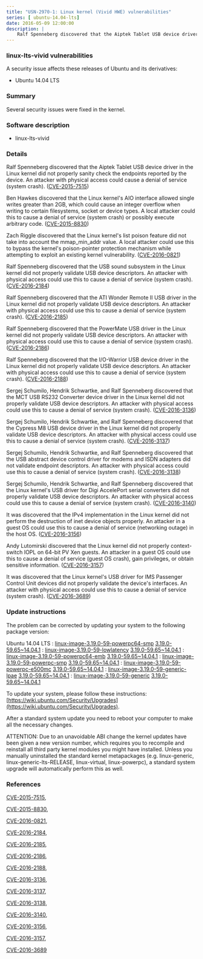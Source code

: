 ```yaml
---
title: "USN-2970-1: Linux kernel (Vivid HWE) vulnerabilities"
series: [ ubuntu-14.04-lts]
date: 2016-05-09 12:00:00
description: |
    Ralf Spenneberg discovered that the Aiptek Tablet USB device driver in the Linux kernel did not properly sanity check the endpoints reported by the device. An attacker with physical access could cause a denial of service (system crash). ([CVE-2015-7515](http://people.ubuntu.com/~ubuntu-security/cve/CVE-2015-7515))
--- 
```

 
 


### linux-lts-vivid vulnerabilities

A security issue affects these releases of Ubuntu and its derivatives:

* Ubuntu 14.04 LTS

### Summary

Several security issues were fixed in the kernel. 

### Software description

* linux-lts-vivid 

### Details

Ralf Spenneberg discovered that the Aiptek Tablet USB device driver in the Linux kernel did not properly sanity check the endpoints reported by the device. An attacker with physical access could cause a denial of service (system crash). ([CVE-2015-7515](http://people.ubuntu.com/~ubuntu-security/cve/CVE-2015-7515))

Ben Hawkes discovered that the Linux kernel&#39;s AIO interface allowed single writes greater than 2GB, which could cause an integer overflow when writing to certain filesystems, socket or device types. A local attacker could this to cause a denial of service (system crash) or possibly execute arbitrary code. ([CVE-2015-8830](http://people.ubuntu.com/~ubuntu-security/cve/CVE-2015-8830))

Zach Riggle discovered that the Linux kernel&#39;s list poison feature did not take into account the mmap_min_addr value. A local attacker could use this to bypass the kernel&#39;s poison-pointer protection mechanism while attempting to exploit an existing kernel vulnerability. ([CVE-2016-0821](http://people.ubuntu.com/~ubuntu-security/cve/CVE-2016-0821))

Ralf Spenneberg discovered that the USB sound subsystem in the Linux kernel did not properly validate USB device descriptors. An attacker with physical access could use this to cause a denial of service (system crash). ([CVE-2016-2184](http://people.ubuntu.com/~ubuntu-security/cve/CVE-2016-2184))

Ralf Spenneberg discovered that the ATI Wonder Remote II USB driver in the Linux kernel did not properly validate USB device descriptors. An attacker with physical access could use this to cause a denial of service (system crash). ([CVE-2016-2185](http://people.ubuntu.com/~ubuntu-security/cve/CVE-2016-2185))

Ralf Spenneberg discovered that the PowerMate USB driver in the Linux kernel did not properly validate USB device descriptors. An attacker with physical access could use this to cause a denial of service (system crash). ([CVE-2016-2186](http://people.ubuntu.com/~ubuntu-security/cve/CVE-2016-2186))

Ralf Spenneberg discovered that the I/O-Warrior USB device driver in the Linux kernel did not properly validate USB device descriptors. An attacker with physical access could use this to cause a denial of service (system crash). ([CVE-2016-2188](http://people.ubuntu.com/~ubuntu-security/cve/CVE-2016-2188))

Sergej Schumilo, Hendrik Schwartke, and Ralf Spenneberg discovered that the MCT USB RS232 Converter device driver in the Linux kernel did not properly validate USB device descriptors. An attacker with physical access could use this to cause a denial of service (system crash). ([CVE-2016-3136](http://people.ubuntu.com/~ubuntu-security/cve/CVE-2016-3136))

Sergej Schumilo, Hendrik Schwartke, and Ralf Spenneberg discovered that the Cypress M8 USB device driver in the Linux kernel did not properly validate USB device descriptors. An attacker with physical access could use this to cause a denial of service (system crash). ([CVE-2016-3137](http://people.ubuntu.com/~ubuntu-security/cve/CVE-2016-3137))

Sergej Schumilo, Hendrik Schwartke, and Ralf Spenneberg discovered that the USB abstract device control driver for modems and ISDN adapters did not validate endpoint descriptors. An attacker with physical access could use this to cause a denial of service (system crash). ([CVE-2016-3138](http://people.ubuntu.com/~ubuntu-security/cve/CVE-2016-3138))

Sergej Schumilo, Hendrik Schwartke, and Ralf Spenneberg discovered that the Linux kernel&#39;s USB driver for Digi AccelePort serial converters did not properly validate USB device descriptors. An attacker with physical access could use this to cause a denial of service (system crash). ([CVE-2016-3140](http://people.ubuntu.com/~ubuntu-security/cve/CVE-2016-3140))

It was discovered that the IPv4 implementation in the Linux kernel did not perform the destruction of inet device objects properly. An attacker in a guest OS could use this to cause a denial of service (networking outage) in the host OS. ([CVE-2016-3156](http://people.ubuntu.com/~ubuntu-security/cve/CVE-2016-3156))

Andy Lutomirski discovered that the Linux kernel did not properly context- switch IOPL on 64-bit PV Xen guests. An attacker in a guest OS could use this to cause a denial of service (guest OS crash), gain privileges, or obtain sensitive information. ([CVE-2016-3157](http://people.ubuntu.com/~ubuntu-security/cve/CVE-2016-3157))

It was discovered that the Linux kernel&#39;s USB driver for IMS Passenger Control Unit devices did not properly validate the device&#39;s interfaces. An attacker with physical access could use this to cause a denial of service (system crash). ([CVE-2016-3689](http://people.ubuntu.com/~ubuntu-security/cve/CVE-2016-3689)) 

### Update instructions

The problem can be corrected by updating your system to the following package version:

Ubuntu 14.04 LTS
 : [linux-image-3.19.0-59-powerpc64-smp](https://launchpad.net/ubuntu/+source/linux-lts-vivid) <span> [3.19.0-59.65~14.04.1](https://launchpad.net/ubuntu/+source/linux-lts-vivid/3.19.0-59.65~14.04.1) </span> 
 : [linux-image-3.19.0-59-lowlatency](https://launchpad.net/ubuntu/+source/linux-lts-vivid) <span> [3.19.0-59.65~14.04.1](https://launchpad.net/ubuntu/+source/linux-lts-vivid/3.19.0-59.65~14.04.1) </span> 
 : [linux-image-3.19.0-59-powerpc64-emb](https://launchpad.net/ubuntu/+source/linux-lts-vivid) <span> [3.19.0-59.65~14.04.1](https://launchpad.net/ubuntu/+source/linux-lts-vivid/3.19.0-59.65~14.04.1) </span> 
 : [linux-image-3.19.0-59-powerpc-smp](https://launchpad.net/ubuntu/+source/linux-lts-vivid) <span> [3.19.0-59.65~14.04.1](https://launchpad.net/ubuntu/+source/linux-lts-vivid/3.19.0-59.65~14.04.1) </span> 
 : [linux-image-3.19.0-59-powerpc-e500mc](https://launchpad.net/ubuntu/+source/linux-lts-vivid) <span> [3.19.0-59.65~14.04.1](https://launchpad.net/ubuntu/+source/linux-lts-vivid/3.19.0-59.65~14.04.1) </span> 
 : [linux-image-3.19.0-59-generic-lpae](https://launchpad.net/ubuntu/+source/linux-lts-vivid) <span> [3.19.0-59.65~14.04.1](https://launchpad.net/ubuntu/+source/linux-lts-vivid/3.19.0-59.65~14.04.1) </span> 
 : [linux-image-3.19.0-59-generic](https://launchpad.net/ubuntu/+source/linux-lts-vivid) <span> [3.19.0-59.65~14.04.1](https://launchpad.net/ubuntu/+source/linux-lts-vivid/3.19.0-59.65~14.04.1) </span> 

To update your system, please follow these instructions: [https://wiki.ubuntu.com/Security/Upgrades](https://wiki.ubuntu.com/Security/Upgrades).

After a standard system update you need to reboot your computer to make all the necessary changes.

ATTENTION: Due to an unavoidable ABI change the kernel updates have been given a new version number, which requires you to recompile and reinstall all third party kernel modules you might have installed. Unless you manually uninstalled the standard kernel metapackages (e.g. linux-generic, linux-generic-lts-RELEASE, linux-virtual, linux-powerpc), a standard system upgrade will automatically perform this as well. 

### References

 
 [CVE-2015-7515](http://people.ubuntu.com/~ubuntu-security/cve/CVE-2015-7515), 

 [CVE-2015-8830](http://people.ubuntu.com/~ubuntu-security/cve/CVE-2015-8830), 

 [CVE-2016-0821](http://people.ubuntu.com/~ubuntu-security/cve/CVE-2016-0821), 

 [CVE-2016-2184](http://people.ubuntu.com/~ubuntu-security/cve/CVE-2016-2184), 

 [CVE-2016-2185](http://people.ubuntu.com/~ubuntu-security/cve/CVE-2016-2185), 

 [CVE-2016-2186](http://people.ubuntu.com/~ubuntu-security/cve/CVE-2016-2186), 

 [CVE-2016-2188](http://people.ubuntu.com/~ubuntu-security/cve/CVE-2016-2188), 

 [CVE-2016-3136](http://people.ubuntu.com/~ubuntu-security/cve/CVE-2016-3136), 

 [CVE-2016-3137](http://people.ubuntu.com/~ubuntu-security/cve/CVE-2016-3137), 

 [CVE-2016-3138](http://people.ubuntu.com/~ubuntu-security/cve/CVE-2016-3138), 

 [CVE-2016-3140](http://people.ubuntu.com/~ubuntu-security/cve/CVE-2016-3140), 

 [CVE-2016-3156](http://people.ubuntu.com/~ubuntu-security/cve/CVE-2016-3156), 

 [CVE-2016-3157](http://people.ubuntu.com/~ubuntu-security/cve/CVE-2016-3157), 

 [CVE-2016-3689](http://people.ubuntu.com/~ubuntu-security/cve/CVE-2016-3689)
 

